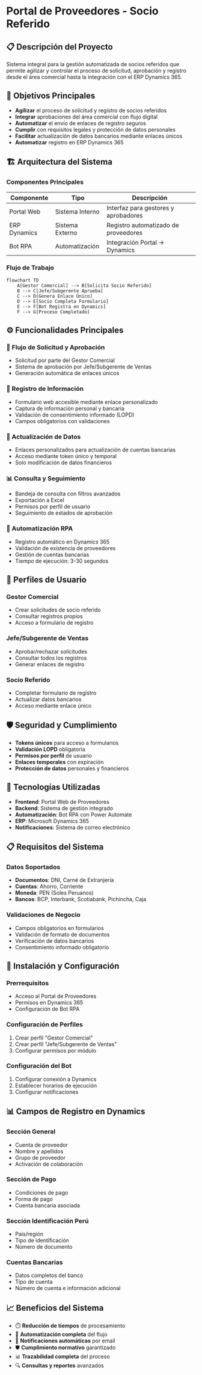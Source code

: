 # Portal de Proveedores - Socio Referido

## 📋 Descripción del Proyecto

Sistema integral para la gestión automatizada de socios referidos que permite agilizar y controlar el proceso de solicitud, aprobación y registro desde el área comercial hasta la integración con el ERP Dynamics 365.

## 🎯 Objetivos Principales

- **Agilizar** el proceso de solicitud y registro de socios referidos
- **Integrar** aprobaciones del área comercial con flujo digital
- **Automatizar** el envío de enlaces de registro seguros
- **Cumplir** con requisitos legales y protección de datos personales
- **Facilitar** actualización de datos bancarios mediante enlaces únicos
- **Automatizar** registro en ERP Dynamics 365

## 🏗️ Arquitectura del Sistema

### Componentes Principales

| Componente | Tipo | Descripción |
|------------|------|-------------|
| Portal Web | Sistema Interno | Interfaz para gestores y aprobadores |
| ERP Dynamics | Sistema Externo | Registro automatizado de proveedores |
| Bot RPA | Automatización | Integración Portal → Dynamics |

### Flujo de Trabajo

```mermaid
flowchart TD
    A[Gestor Comercial] --> B[Solicita Socio Referido]
    B --> C[Jefe/Subgerente Aprueba]
    C --> D[Genera Enlace Único]
    D --> E[Socio Completa Formulario]
    E --> F[Bot Registra en Dynamics]
    F --> G[Proceso Completado]
```

## ⚙️ Funcionalidades Principales

### 🔄 Flujo de Solicitud y Aprobación
- Solicitud por parte del Gestor Comercial
- Sistema de aprobación por Jefe/Subgerente de Ventas
- Generación automática de enlaces únicos

### 📝 Registro de Información
- Formulario web accesible mediante enlace personalizado
- Captura de información personal y bancaria
- Validación de consentimiento informado (LOPD)
- Campos obligatorios con validaciones

### 🔄 Actualización de Datos
- Enlaces personalizados para actualización de cuentas bancarias
- Acceso mediante token único y temporal
- Solo modificación de datos financieros

### 📊 Consulta y Seguimiento
- Bandeja de consulta con filtros avanzados
- Exportación a Excel
- Permisos por perfil de usuario
- Seguimiento de estados de aprobación

### 🤖 Automatización RPA
- Registro automático en Dynamics 365
- Validación de existencia de proveedores
- Gestión de cuentas bancarias
- Tiempo de ejecución: 3-30 segundos

## 👥 Perfiles de Usuario

### Gestor Comercial
- Crear solicitudes de socio referido
- Consultar registros propios
- Acceso a formulario de registro

### Jefe/Subgerente de Ventas
- Aprobar/rechazar solicitudes
- Consultar todos los registros
- Generar enlaces de registro

### Socio Referido
- Completar formulario de registro
- Actualizar datos bancarios
- Acceso mediante enlace único

## 🛡️ Seguridad y Cumplimiento

- **Tokens únicos** para acceso a formularios
- **Validación LOPD** obligatoria
- **Permisos por perfil** de usuario
- **Enlaces temporales** con expiración
- **Protección de datos** personales y financieros

## 🔧 Tecnologías Utilizadas

- **Frontend**: Portal Web de Proveedores
- **Backend**: Sistema de gestión integrado
- **Automatización**: Bot RPA con Power Automate
- **ERP**: Microsoft Dynamics 365
- **Notificaciones**: Sistema de correo electrónico

## 📋 Requisitos del Sistema

### Datos Soportados
- **Documentos**: DNI, Carné de Extranjería
- **Cuentas**: Ahorro, Corriente
- **Moneda**: PEN (Soles Peruanos)
- **Bancos**: BCP, Interbank, Scotiabank, Pichincha, Caja

### Validaciones de Negocio
- Campos obligatorios en formularios
- Validación de formato de documentos
- Verificación de datos bancarios
- Consentimiento informado obligatorio

## 🚀 Instalación y Configuración

### Prerrequisitos
- Acceso al Portal de Proveedores
- Permisos en Dynamics 365
- Configuración de Bot RPA

### Configuración de Perfiles
1. Crear perfil "Gestor Comercial"
2. Crear perfil "Jefe/Subgerente de Ventas"
3. Configurar permisos por módulo

### Configuración del Bot
1. Configurar conexión a Dynamics
2. Establecer horarios de ejecución
3. Configurar notificaciones

## 📊 Campos de Registro en Dynamics

### Sección General
- Cuenta de proveedor
- Nombre y apellidos
- Grupo de proveedor
- Activación de colaboración

### Sección de Pago
- Condiciones de pago
- Forma de pago
- Cuenta bancaria asociada

### Sección Identificación Perú
- País/región
- Tipo de identificación
- Número de documento

### Cuentas Bancarias
- Datos completos del banco
- Tipo de cuenta
- Número de cuenta e información adicional

## 📈 Beneficios del Sistema

- ⏱️ **Reducción de tiempos** de procesamiento
- 🔄 **Automatización completa** del flujo
- 📧 **Notificaciones automáticas** por email
- 🛡️ **Cumplimiento normativo** garantizado
- 📊 **Trazabilidad completa** del proceso
- 🔍 **Consultas y reportes** avanzados
